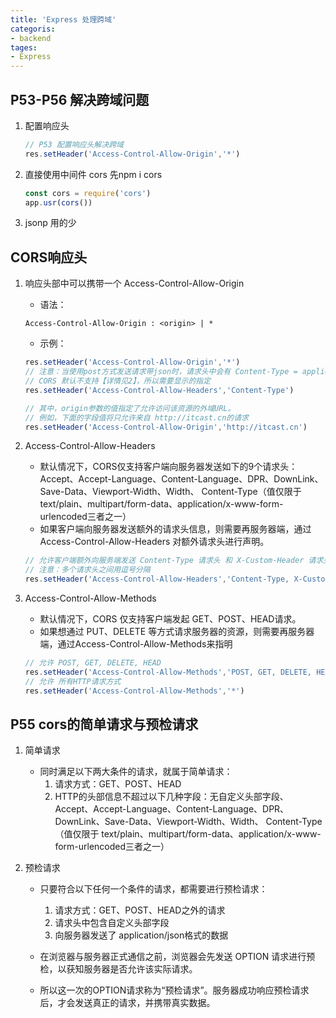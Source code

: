 ```yaml
---
title: 'Express 处理跨域'
categoris:
- backend
tages:
- Express
---
```


## P53-P56 解决跨域问题
   1. 配置响应头
      ```js
      // P53 配置响应头解决跨域
      res.setHeader('Access-Control-Allow-Origin','*')
      ```
   2. 直接使用中间件 cors
      先npm i cors
      ```js
      const cors = require('cors')
      app.usr(cors())
      ```
   3. jsonp 用的少

## CORS响应头
   1. 响应头部中可以携带一个 Access-Control-Allow-Origin
      * 语法：
      ```
      Access-Control-Allow-Origin : <origin> | *
      ```
      * 示例：
      ```js
      res.setHeader('Access-Control-Allow-Origin','*')
      // 注意：当使用post方式发送请求带json时，请求头中会有 Content-Type = application/json 属性
      // CORS 默认不支持【详情见2】，所以需要显示的指定
      res.setHeader('Access-Control-Allow-Headers','Content-Type')
      ```

      ```js
      // 其中，origin参数的值指定了允许访问该资源的外域URL。
      // 例如，下面的字段值将只允许来自 http://itcast.cn的请求
      res.setHeader('Access-Control-Allow-Origin','http://itcast.cn')
      ```

   2. Access-Control-Allow-Headers
      * 默认情况下，CORS仅支持客户端向服务器发送如下的9个请求头：
         Accept、Accept-Language、Content-Language、DPR、DownLink、Save-Data、Viewport-Width、Width、
         Content-Type（值仅限于 text/plain、multipart/form-data、application/x-www-form-urlencoded三者之一）
      * 如果客户端向服务器发送额外的请求头信息，则需要再服务器端，通过Access-Control-Allow-Headers 对额外请求头进行声明。
      ```js
      // 允许客户端额外向服务端发送 Content-Type 请求头 和 X-Custom-Header 请求头
      // 注意：多个请求头之间用逗号分隔
      res.setHeader('Access-Control-Allow-Headers','Content-Type, X-Custom-Header')
      ```

   3. Access-Control-Allow-Methods
      * 默认情况下，CORS 仅支持客户端发起 GET、POST、HEAD请求。
      * 如果想通过 PUT、DELETE 等方式请求服务器的资源，则需要再服务器端，通过Access-Control-Allow-Methods来指明
      ```js
      // 允许 POST, GET, DELETE, HEAD
      res.setHeader('Access-Control-Allow-Methods','POST, GET, DELETE, HEAD')
      // 允许 所有HTTP请求方式
      res.setHeader('Access-Control-Allow-Methods','*')
      ```

## P55 cors的简单请求与预检请求
   1. 简单请求
      * 同时满足以下两大条件的请求，就属于简单请求：
         1. 请求方式：GET、POST、HEAD
         2. HTTP的头部信息不超过以下几种字段：无自定义头部字段、Accept、Accept-Language、Content-Language、DPR、DownLink、Save-Data、Viewport-Width、Width、
         Content-Type（值仅限于 text/plain、multipart/form-data、application/x-www-form-urlencoded三者之一）

   2. 预检请求
      * 只要符合以下任何一个条件的请求，都需要进行预检请求：
         1. 请求方式：GET、POST、HEAD之外的请求
         2. 请求头中包含自定义头部字段
         3. 向服务器发送了 application/json格式的数据

      * 在浏览器与服务器正式通信之前，浏览器会先发送 OPTION 请求进行预检，以获知服务器是否允许该实际请求。
      * 所以这一次的OPTION请求称为“预检请求”。服务器成功响应预检请求后，才会发送真正的请求，并携带真实数据。